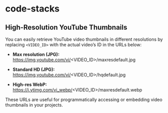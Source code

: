 # code-stacks

## High-Resolution YouTube Thumbnails

You can easily retrieve YouTube video thumbnails in different resolutions by replacing `<VIDEO_ID>` with the actual video’s ID in the URLs below:

- **Max resolution (JPG):**
  https://img.youtube.com/vi/<VIDEO_ID>/maxresdefault.jpg

- **Standard HD (JPG):**
  https://img.youtube.com/vi/<VIDEO_ID>/hqdefault.jpg

- **High-res WebP:**
  https://i.ytimg.com/vi_webp/<VIDEO_ID>/maxresdefault.webp

These URLs are useful for programmatically accessing or embedding video thumbnails in your projects.
